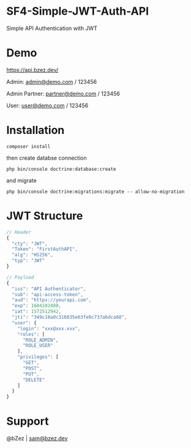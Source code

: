 # SF4-Simple-JWT-Auth-API
Simple API Authentication with JWT

# Demo
https://api.bzez.dev/

Admin: admin@demo.com / 123456

Admin Partner: partner@demo.com / 123456

User: user@demo.com / 123456

# Installation
`composer install`

then create databse connection

`php bin/console doctrine:database:create`

and migrate

`php bin/console doctrine:migrations:migrate -- allow-no-migration`

# JWT Structure


```javascript
// Header
{
  "cty": "JWT",
  "Token": "FirstAuthAPI",
  "alg": "HS256",
  "typ": "JWT"
}

// Payload
{
  "iss": "API Authenticator",
  "sub": "api-access-token",
  "aud": "https://yourapi.com",
  "exp": 1604102400,
  "iat": 1572512942,
  "jti": "349c18a0c316835e63fe0c737a6dca68",
  "user": {
    "login": "xxx@xxx.xxx",
    "roles": [
      "ROLE_ADMIN",
      "ROLE_USER"
    ],
    "privileges": [
      "GET",
      "POST",
      "PUT",
      "DELETE"
    ]
  }
}
```

# Support
@bZez | sam@bzez.dev
